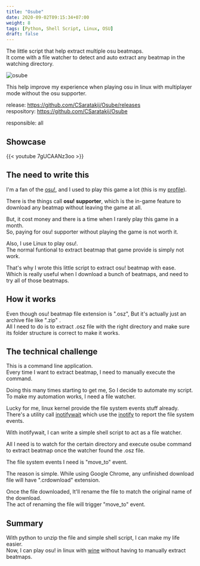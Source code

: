 ```yaml
---
title: "Osube"
date: 2020-09-02T09:15:34+07:00
weight: 8
tags: [Python, Shell Script, Linux, OSU]
draft: false
---
```


The little script that help extract multiple osu beatmaps. \
It come with a file watcher to detect and auto extract any beatmap in the watching directory.

![osube](/img/osube-intro.png)

<!--more-->

This help improve my experience when playing osu in linux with multiplayer mode without the osu supporter.

release: https://github.com/CSaratakij/Osube/releases \
respository: https://github.com/CSaratakij/Osube

responsible: all

## Showcase
{{< youtube 7gUCAANz3oo >}}

## The need to write this
I'm a fan of the [osu!](https://osu.ppy.sh/home), and I used to play this game a lot (this is my [profile](https://osu.ppy.sh/users/2800315)).

There is the things call **osu! supporter**, which is the in-game feature to download any beatmap without leaving the game at all.

But, it cost money and there is a time when I rarely play this game in a month.\
So, paying for osu! supporter without playing the game is not worth it.

Also, I use Linux to play osu!.\
The normal funtional to extract beatmap that game provide is simply not work.

That's why I wrote this little script to extract osu! beatmap with ease. \
Which is really useful when I download a bunch of beatmaps, and need to try all of those beatmaps.

## How it works
Even though osu! beatmap file extension is ".osz", But it's actually just an archive file like ".zip" .\
All I need to do is to extract .osz file with the right directory and make sure its folder structure is correct to make it works.

## The technical challenge
This is a command line application. \
Every time I want to extract beatmap, I need to manually execute the command.

Doing this many times starting to get me, So I decide to automate my script. \
To make my automation works, I need a file watcher.

Lucky for me, linux kernel provide the file system events stuff already.\
There's a utility call [inotifywait](https://linux.die.net/man/1/inotifywait) which use the [inotify](https://en.wikipedia.org/wiki/Inotify) to report the file system events.

With inotifywait, I can write a simple shell script to act as a file watcher.

All I need is to watch for the certain directory and execute osube command to extract beatmap once the watcher found the .osz file.

The file system events I need is "move_to" event.

The reason is simple. While using Google Chrome, any unfinished download file will have ".crdownload" extension.

Once the file downloaded, It'll rename the file to match the original name of the download.\
The act of renaming the file will trigger "move_to" event.

## Summary
With python to unzip the file and simple shell script, I can make my life easier. \
Now, I can play osu! in linux with [wine](https://www.winehq.org/) without having to manually extract beatmaps.

